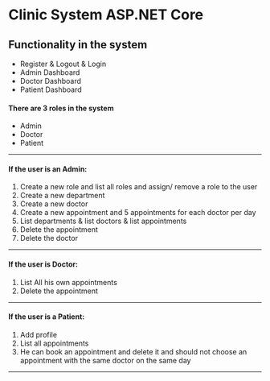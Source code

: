 # Clinic System ASP.NET Core
## Functionality in the system
- Register & Logout & Login
- Admin Dashboard 
- Doctor Dashboard
- Patient Dashboard

#### There are 3 roles in the system 
- Admin 
- Doctor
- Patient
_______________________
#### If the user is an Admin:
1. Create a new role and list all roles and assign/ remove a role to the user
2. Create a new department
3. Create a new doctor
4. Create a new appointment and 5 appointments for each doctor per day
5. List departments & list doctors & list appointments
6. Delete the appointment
7. Delete the doctor

_______________________
#### If the user is Doctor:
1. List All his own appointments 
2. Delete the appointment

_______________________
#### If the user is a Patient:
1. Add profile
2. List all appointments 
3. He can book an appointment and delete it and should not choose an appointment with the same doctor on the same day

_________________________________________


